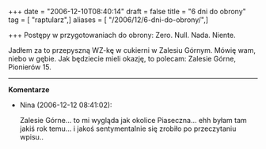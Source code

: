 +++
date = "2006-12-10T08:40:14"
draft = false
title = "6 dni do obrony"
tag = [ "raptularz",]
aliases = [ "/2006/12/6-dni-do-obrony/",]

+++
Postępy w przygotowaniach do obrony: Zero. Null. Nada. Niente.

Jadłem za to przepyszną WZ-kę w cukierni w Zalesiu Górnym. Mówię wam, niebo w
gębie. Jak będziecie mieli okazję, to polecam: Zalesie Górne, Pionierów 15.

----
**Komentarze**

* Nina (2006-12-12 08:41:02): <p>Zalesie Górne&#8230; to mi wygląda jak okolice
  Piaseczna&#8230; ehh byłam tam jakiś rok temu&#8230; i jakoś sentymentalnie
  się zrobiło po przeczytaniu wpisu..</p>
